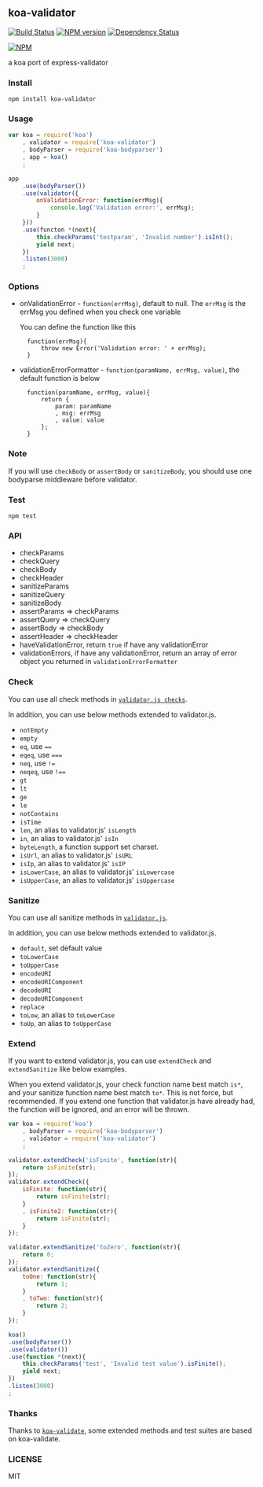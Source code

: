 ## koa-validator
[![Build Status](https://travis-ci.org/Treri/koa-validator.svg?branch=master)](https://travis-ci.org/Treri/koa-validator)
[![NPM version](https://badge.fury.io/js/koa-validator.svg)](http://badge.fury.io/js/koa-validator)
[![Dependency Status](https://david-dm.org/Treri/koa-validator.svg)](https://david-dm.org/Treri/koa-validator)

[![NPM](https://nodei.co/npm/koa-validator.png?downloads=true&stars=true)](https://www.npmjs.org/package/koa-validator)

a koa port of express-validator

### Install

```shell
npm install koa-validator
```

### Usage

```js
var koa = require('koa')
    , validator = require('koa-validator')
    , bodyParser = require('koa-bodyparser')
    , app = koa()
    ;

app
    .use(bodyParser())
    .use(validator({
        onValidationError: function(errMsg){
            console.log('Validation error:', errMsg);
        }
    }))
    .use(functon *(next){
        this.checkParams('testparam', 'Invalid number').isInt();
        yield next;
    })
    .listen(3000)
    ;
```

### Options
- onValidationError - `function(errMsg)`, default to null. The `errMsg` is the errMsg you defined when you check one variable

    You can define the function like this

        function(errMsg){
            throw new Error('Validation error: ' + errMsg);
        }

- validationErrorFormatter - `function(paramName, errMsg, value)`, the default function is below

        function(paramName, errMsg, value){
            return {
                param: paramName
                , msg: errMsg
                , value: value
            };
        }

### Note
If you will use `checkBody` or `assertBody` or `sanitizeBody`, you should use one bodyparse middleware before validator.

### Test

    npm test

### API
- checkParams
- checkQuery
- checkBody
- checkHeader
- sanitizeParams
- sanitizeQuery
- sanitizeBody
- assertParams => checkParams
- assertQuery => checkQuery
- assertBody => checkBody
- assertHeader => checkHeader
- haveValidationError, return `true` if have any validationError
- validationErrors, if have any validationError, return an array of error object you returned in `validationErrorFormatter`

### Check
You can use all check methods in [`validator.js checks`](https://github.com/chriso/validator.js#validators).

In addition, you can use below methods extended to validator.js.

- `notEmpty`
- `empty`
- `eq`, use `==`
- `eqeq`, use `===`
- `neq`, use `!=`
- `neqeq`, use `!==`
- `gt`
- `lt`
- `ge`
- `le`
- `notContains`
- `isTime`
- `len`, an alias to validator.js' `isLength`
- `in`, an alias to validator.js' `isIn`
- `byteLength`, a function support set charset.
- `isUrl`, an alias to validator.js' `isURL`
- `isIp`, an alias to validator.js' `isIP`
- `isLowerCase`, an alias to validator.js' `isLowercase`
- `isUpperCase`, an alias to validator.js' `isUppercase`

### Sanitize
You can use all sanitize methods in [`validator.js`](https://github.com/chriso/validator.js#sanitizers).

In addition, you can use below methods extended to validator.js.

- `default`, set default value
- `toLowerCase`
- `toUpperCase`
- `encodeURI`
- `encodeURIComponent`
- `decodeURI`
- `decodeURIComponent`
- `replace`
- `toLow`, an alias to `toLowerCase`
- `toUp`, an alias to `toUpperCase`

### Extend
If you want to extend validator.js, you can use `extendCheck` and `extendSanitize` like below examples.

When you extend validator.js, your check function name best match `is*`, and your sanitize function name best match `to*`.
This is not force, but recommended.
If you extend one function that validator.js have already had, the function will be ignored, and an error will be thrown.

```js
var koa = require('koa')
    , bodyParser = require('koa-bodyparser')
    , validator = require('koa-validator')
    ;

validator.extendCheck('isFinite', function(str){
    return isFinite(str);
});
validator.extendCheck({
    isFinite: function(str){
        return isFinite(str);
    }
    , isFinite2: function(str){
        return isFinite(str);
    }
});

validator.extendSanitize('toZero', function(str){
    return 0;
});
validator.extendSanitize({
    toOne: function(str){
        return 1;
    }
    , toTwo: function(str){
        return 2;
    }
});

koa()
.use(bodyParser())
.use(validator())
.use(function *(next){
    this.checkParams('test', 'Invalid test value').isFinite();
    yield next;
})
.listen(3000)
;
```

### Thanks
Thanks to [`koa-validate`](https://github.com/RocksonZeta/koa-validate), some extended methods and test suites are based on koa-validate.

### LICENSE
MIT
